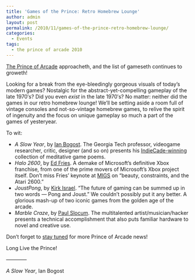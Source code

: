 ```yaml
---
title: 'Games of the Prince: Retro Homebrew Lounge'
author: admin
layout: post
permalink: /2010/11/games-of-the-prince-retro-homebrew-lounge/
categories:
  - Events
tags:
  - the prince of arcade 2010
---
```

[The Prince of Arcade][1] approacheth, and the list of gameseth continues to groweth!

Looking for a break from the eye-bleedingly gorgeous visuals of today&#8217;s modern games? Nostalgic for the abstract-yet-compelling gameplay of the late 1970&#8242;s? Did you even *exist* in the late 1970&#8242;s? No matter: neither did the games in our retro homebrew lounge! We&#8217;ll be setting aside a room full of vintage consoles and not-so-vintage homebrew games, to relive the spirit of ingenuity and the focus on unique gameplay so much a part of the games of yesteryear.

To wit:

*   *A Slow Year*, by [Ian Bogost][2]. The Georgia Tech professor, videogame researcher, critic, designer (and so on) presents his [IndieCade-winning][3] collection of meditative game poems.
*   *Halo 2600*, by [Ed Fries][4]. A demake of Microsoft&#8217;s definitive Xbox franchise, from one of the prime movers of Microsoft&#8217;s Xbox project itself. Don&#8217;t miss Fries&#8217; keynote at [MIGS][5] on &#8220;beauty, constraints, and the Atari 2600.&#8221;
*   *JoustPong*, by [Kirk Israel][6]. &#8220;The future of gaming can be summed up in two words &#8212; Pong and Joust.&#8221; We couldn&#8217;t possibly put it any better. A glorious mash-up of two iconic games from the golden age of the arcade.
*   *Marble Craze*, by [Paul Slocum][7]. The multitalented artist/musician/hacker presents a technical accomplishment that also puts familiar hardware to novel and creative use.

Don&#8217;t forget to [stay tuned][8] for more Prince of Arcade news!

Long Live the Prince!

————

*A Slow Year*, Ian Bogost

 [1]: http://www.montrealindies.com/?p=83
 [2]: http://www.bogost.com/
 [3]: http://www.indiecade.com/index.php/2010/awardresults_post2010/
 [4]: http://en.wikipedia.org/wiki/Ed_Fries
 [5]: http://www.sijm.ca
 [6]: http://kisrael.com/
 [7]: http://www.qotile.net
 [8]: http://www.montrealindies.com/princeofarcade